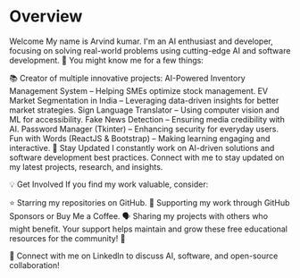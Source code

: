 # Overview

Welcome
My name is Arvind kumar. I'm an AI enthusiast and developer, focusing on solving real-world problems using cutting-edge AI and software development. 🚀 You might know me for a few things:

📚 Creator of multiple innovative projects:
AI-Powered Inventory Management System – Helping SMEs optimize stock management.
EV Market Segmentation in India – Leveraging data-driven insights for better market strategies.
Sign Language Translator – Using computer vision and ML for accessibility.
Fake News Detection – Ensuring media credibility with AI.
Password Manager (Tkinter) – Enhancing security for everyday users.
Fun with Words (ReactJS & Bootstrap) – Making learning engaging and interactive.
📰 Stay Updated
I constantly work on AI-driven solutions and software development best practices. Connect with me to stay updated on my latest projects, research, and insights.

💡 Get Involved
If you find my work valuable, consider:

⭐ Starring my repositories on GitHub.
💖 Supporting my work through GitHub Sponsors or Buy Me a Coffee.
🗣️ Sharing my projects with others who might benefit.
Your support helps maintain and grow these free educational resources for the community! 🚀

🔗 Connect with me on LinkedIn to discuss AI, software, and open-source collaboration!

